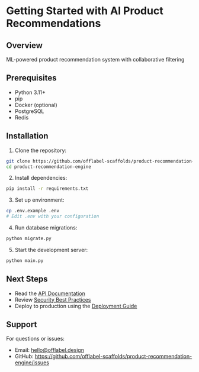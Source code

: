 # Getting Started with AI Product Recommendations

## Overview

ML-powered product recommendation system with collaborative filtering

## Prerequisites

- Python 3.11+
- pip
- Docker (optional)
- PostgreSQL
- Redis

## Installation

1. Clone the repository:
```bash
git clone https://github.com/offlabel-scaffolds/product-recommendation-engine
cd product-recommendation-engine
```

2. Install dependencies:
```bash
pip install -r requirements.txt
```

3. Set up environment:
```bash
cp .env.example .env
# Edit .env with your configuration
```

4. Run database migrations:
```bash
python migrate.py
```

5. Start the development server:
```bash
python main.py
```

## Next Steps

- Read the [API Documentation](./api-reference.md)
- Review [Security Best Practices](./security.md)
- Deploy to production using the [Deployment Guide](./deployment.md)

## Support

For questions or issues:
- Email: hello@offlabel.design
- GitHub: https://github.com/offlabel-scaffolds/product-recommendation-engine/issues
